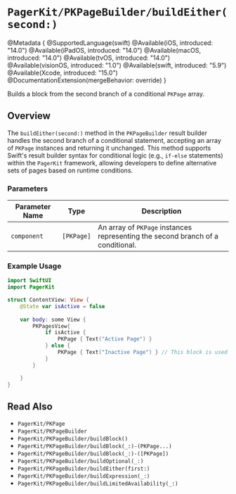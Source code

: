 # ``PagerKit/PKPageBuilder/buildEither(second:)``

@Metadata {
    @SupportedLanguage(swift)
    @Available(iOS, introduced: "14.0")
    @Available(iPadOS, introduced: "14.0")
    @Available(macOS, introduced: "14.0")
    @Available(tvOS, introduced: "14.0")
    @Available(visionOS, introduced: "1.0")
    @Available(swift, introduced: "5.9")
    @Available(Xcode, introduced: "15.0")
    @DocumentationExtension(mergeBehavior: override)
}

Builds a block from the second branch of a conditional ``PKPage`` array.

## Overview

The `buildEither(second:)` method in the `PKPageBuilder` result builder handles the second branch of a conditional statement, accepting an array of ``PKPage`` instances and returning it unchanged. This method supports Swift's result builder syntax for conditional logic (e.g., `if-else` statements) within the `PagerKit` framework, allowing developers to define alternative sets of pages based on runtime conditions.

### Parameters
| Parameter Name | Type | Description |
|----------------|------|-------------|
| `component` | `[PKPage]` | An array of ``PKPage`` instances representing the second branch of a conditional. |

### Example Usage
```swift
import SwiftUI
import PagerKit

struct ContentView: View {
    @State var isActive = false
    
    var body: some View {
        PKPagesView{
            if isActive {
                PKPage { Text("Active Page") }
            } else {
                PKPage { Text("Inactive Page") } // This block is used
            }   
        }

    }
}
```

## Read Also
- ``PagerKit/PKPage``
- ``PagerKit/PKPageBuilder``
- ``PagerKit/PKPageBuilder/buildBlock()``
- ``PagerKit/PKPageBuilder/buildBlock(_:)-(PKPage...)``
- ``PagerKit/PKPageBuilder/buildBlock(_:)-([PKPage])``
- ``PagerKit/PKPageBuilder/buildOptional(_:)``
- ``PagerKit/PKPageBuilder/buildEither(first:)``
- ``PagerKit/PKPageBuilder/buildExpression(_:)``
- ``PagerKit/PKPageBuilder/buildLimitedAvailability(_:)``
